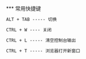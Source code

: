*** 常用快捷键
 ``` html
 ALT + TAB ----- 切换

 CTRL + W ---- 关闭
 
 CTRL + L ----- 清空控制台输出
 
 CTRL + T ----- 浏览器打开新窗口
 ```
